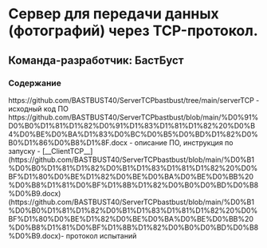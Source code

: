<H1>Сервер для передачи данных (фотографий) через TCP-протокол. </H1>
<H2>Команда-разработчик: БастБуст</H2>
<H3>Содержание</H3>
https://github.com/BASTBUST40/ServerTCPbastbust/tree/main/serverTCP - исходный код ПО
https://github.com/BASTBUST40/ServerTCPbastbust/blob/main/%D0%91%D0%B0%D1%81%D1%82%D0%91%D1%83%D1%81%D1%82%20%D0%B4%D0%BE%D0%BA%D1%83%D0%BC%D0%B5%D0%BD%D1%82%D0%B0%D1%86%D0%B8%D1%8F.docx - описание ПО, инструкция по запуску
- [__ClientTCP__] (https://github.com/BASTBUST40/ServerTCPbastbust/blob/main/%D0%B1%D0%B0%D1%81%D1%82%D0%B1%D1%83%D1%81%D1%82%20%D0%BF%D1%80%D0%BE%D1%82%D0%BE%D0%BA%D0%BE%D0%BB%20%D0%B8%D1%81%D0%BF%D1%8B%D1%82%D0%B0%D0%BD%D0%B8%D0%B9.docx)
(https://github.com/BASTBUST40/ServerTCPbastbust/blob/main/%D0%B1%D0%B0%D1%81%D1%82%D0%B1%D1%83%D1%81%D1%82%20%D0%BF%D1%80%D0%BE%D1%82%D0%BE%D0%BA%D0%BE%D0%BB%20%D0%B8%D1%81%D0%BF%D1%8B%D1%82%D0%B0%D0%BD%D0%B8%D0%B9.docx)- протокол испытаний
